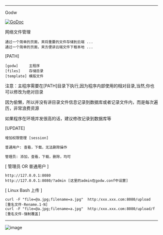 ----------------
Godw

<a href="https://godoc.org/github.com/nulijiabei/godw"><img src="https://godoc.org/github.com/nulijiabei/godw?status.svg" alt="GoDoc"></a>

网络文件管理
	
	通过一个简单的页面，来将重要的文件存储到云端 ...
	通过一个简单的页面，来方便讲云端文件下载本地 ...

[PATH]

    [godw]     主程序
    [files]    存储目录
    [template] 模版文件

注意：主程序需要在[PATH]目录下执行,因为程序内部使用的相对目录,当然,你也可以修改为绝对目录

因为偷懒，所以并没有讲目录文件信息记录到数据库或者记录文件内，而是每次遍历，非常浪费资源

如果程序在环境并发很高的话，建议修改记录到数据库等

[UPDATE]

	增加权限管理 [session]
	
	普通用户: 查看，下载，无法删除操作
	
	管理员: 添加，查看，下载，删除，均可

[ 管理员 OR 普通用户 ]

	http://127.0.0.1:8080
	http://127.0.0.1:8080/?admin [这里的admin在godw.conf中设置]

[ Linux Bash 上传 ]

	curl -F "file=@a.jpg;filename=a.jpg"  http:/xxx.xxx.com:8080/upload   [重名文件-Rename.1-N]
	curl -F "file=@a.jpg;filename=a.jpg"  http:/xxx.xxx.com:8080/upload/f [重名文件-强制覆盖]
----------------

![image](https://raw.githubusercontent.com/nulijiabei/godw/master/screenshot.png)



